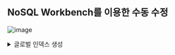 ## NoSQL Workbench를 이용한 수동 수정

![image](https://github.com/user-attachments/assets/66dc62cf-6273-4103-a865-3aa753f53f44)


<details>
<summary>글로벌 인덱스 생성</summary>
  
![image](https://github.com/user-attachments/assets/09e38b6e-6099-4d22-a8b1-b39eb4316682)

![image](https://github.com/user-attachments/assets/b8cc58e2-d851-449e-878b-0ddec55be559)

![image](https://github.com/user-attachments/assets/60a71e10-0f8a-4337-966e-f3a1b5ea281c)

</details>
